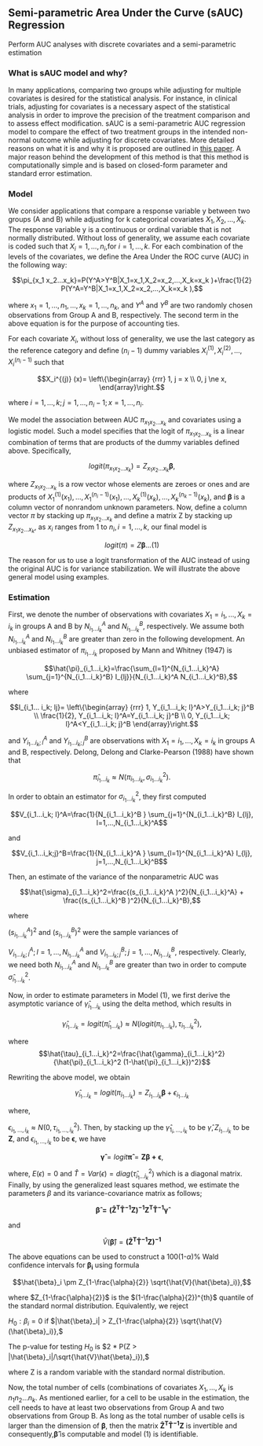 
## Semi-parametric Area Under the Curve (sAUC) Regression
Perform AUC analyses with discrete covariates and a semi-parametric estimation

### What is sAUC model and why?

In many applications, comparing two groups while adjusting for multiple covariates is desired for the statistical analysis.  For instance, in clinical trials, adjusting for covariates is a necessary aspect of the statistical analysis in order to improve the precision of the treatment comparison and to assess effect modification. sAUC is a semi-parametric AUC regression model to compare the effect of two treatment groups in the intended non-normal outcome while adjusting for discrete covariates. More detailed reasons on what it is and why it is proposed are outlined in [this paper](https://sbohora.github.io/sAUC/articles/bohora-etal-sauc-paper.pdf). A major reason behind the development of this method is that this method is computationally simple and is based on closed-form parameter and standard error estimation.

### Model

We consider applications that compare a response variable y between two groups (A and B) while adjusting for k categorical covariates $X_1,X_2,...,X_k$.  The response variable y is a continuous or ordinal variable that is not normally distributed.  Without loss of generality, we assume each covariate is coded such that $X_i=1,...,n_i$,for $i=1,...,k$. For each combination of the levels of the covariates, we define the Area Under the ROC curve (AUC) in the following way:

$$\pi_{x_1 x_2...x_k}=P(Y^A>Y^B|X_1=x_1,X_2=x_2,...,X_k=x_k )+\frac{1}{2} P(Y^A=Y^B|X_1=x_1,X_2=x_2,...,X_k=x_k ),$$

where $x_1=1,...,n_1,...,x_k=1,...,n_k$, and $Y^A$ and $Y^B$ are two randomly chosen observations from Group A and B, respectively.  The second term in the above equation is for the purpose of accounting ties.

For each covariate $X_i$, without loss of generality, we use the last category as the reference category and define ($n_i-1$) dummy variables $X_i^{(1)},X_i^{(2)},...,X_i^{(n_i-1)}$ such that

$$X_i^{(j)} (x)= \left\{\begin{array}
{rrr}
1, j = x \\
0, j \ne x,
\end{array}\right.$$


where $i=1,...,k; j=1,...,n_i-1; x=1,...,n_i$.   

We model the association between AUC $\pi_{x_1 x_2...x_k}$ and covariates using a logistic model.  Such a model specifies that the logit of $\pi_{x_1 x_2...x_k}$ is a linear combination of terms that are products of the dummy variables defined above.  Specifically,

$$logit(\pi_{x_1 x_2...x_k } )=Z_{x_1 x_2...x_k} \boldsymbol{\beta},$$

where $Z_{x_1 x_2...x_k}$ is a row vector whose elements are zeroes or ones and are products of $X_1^{(1)} (x_1 ),...,X_1^{(n_i-1) } (x_1),...,X_k^{(1)} (x_k),...,X_k^{(n_k-1)} (x_k)$, and $\boldsymbol{\beta}$ is a column vector of nonrandom unknown parameters.  Now, define a column vector $\pi$ by stacking up $\pi_{x_1 x_2...x_k}$ and define a matrix Z by stacking up $Z_{x_1 x_2...x_k}$, as $x_i$ ranges from 1 to $n_i, i=1,...,k$, our final model is  

$$logit(\pi)=Z\boldsymbol{\beta} ...(1)$$

The reason for us to use a logit transformation of the AUC instead of using the original AUC is for variance stabilization.  We will illustrate the above general model using examples.


### Estimation

First, we denote the number of observations with covariates $X_1=i_1,...,X_k=i_k$ in groups A and B by $N_{i_1...i_k}^A$ and $N_{i_1...i_k}^B$, respectively.  We assume both $N_{i_1...i_k}^A$ and $N_{i_1...i_k}^B$ are greater than zero in the following development.  An unbiased estimator of $\pi_{i_1...i_k}$ proposed by Mann and Whitney (1947) is

$$\hat{\pi}_{i_1...i_k}=\frac{\sum_{l=1}^{N_{i_1...i_k}^A} \sum_{j=1}^{N_{i_1...i_k}^B} I_{lj}}{N_{i_1...i_k}^A N_{i_1...i_k}^B},$$

where

$$I_{i_1... i_k; lj}= \left\{\begin{array}
{rrr}
1, Y_{i_1...i_k; l}^A>Y_{i_1...i_k; j}^B \\
\frac{1}{2}, Y_{i_1...i_k; l}^A=Y_{i_1...i_k; j}^B \\
0, Y_{i_1...i_k; l}^A<Y_{i_1...i_k; j}^B
\end{array}\right.$$



and $Y_{i_1...i_k; l}^A$ and $Y_{i_1...i_k; j}^B$ are observations with $X_1=i_1,...,X_k=i_k$ in groups A and B, respectively.  Delong, Delong and Clarke-Pearson (1988) have shown that

$$\hat{\pi}_{i_1...i_k} \approx N(\pi_{i_1...i_k},\sigma_{i_1...i_k}^2).$$

In order to obtain an estimator for $\sigma_{i_1...i_k}^2$, they first computed

$$V_{i_1...i_k; l}^A=\frac{1}{N_{i_1...i_k}^B } \sum_{j=1}^{N_{i_1...i_k}^B} I_{lj},  	l=1,...,N_{i_1...i_k}^A$$

and

$$V_{i_1...i_k;j}^B=\frac{1}{N_{i_1...i_k}^A } \sum_{l=1}^{N_{i_1...i_k}^A} I_{lj},  	j=1,...,N_{i_1...i_k}^B$$

Then, an estimate of the variance of the nonparametric AUC was

$$\hat{\sigma}_{i_1...i_k}^2=\frac{(s_{i_1...i_k}^A )^2}{N_{i_1...i_k}^A} + \frac{(s_{i_1...i_k}^B )^2}{N_{i_1...i_k}^B},$$

where

$(s_{i_1...i_k}^A )^2$ and $(s_{i_1...i_k}^B )^2$ were the sample variances of

$V_{i_1...i_k; l}^A; l=1,...,N_{i_1...i_k}^A$ and $V_{i_1...i_k; j}^B; j=1,...,N_{i_1...i_k}^B,$ respectively.  Clearly, we need both $N_{i_1...i_k}^A$ and $N_{i_1...i_k}^B$ are greater than two in order to compute $\hat{\sigma}_{i_1...i_k}^2$.

Now, in order to estimate parameters in Model (1), we first derive the asymptotic variance of $\hat{\gamma}_{i_1...i_k}$ using the delta method, which results in

$$\hat{\gamma}_{i_1...i_k}=logit(\hat{\pi}_{i_1...i_k}) \approx N(logit(\pi_{i_1...i_k}),\tau_{i_1...i_k}^2),$$

where $$\hat{\tau}_{i_1...i_k}^2=\frac{\hat{\gamma}_{i_1...i_k}^2}{\hat{\pi}_{i_1...i_k}^2  (1-\hat{\pi}_{i_1...i_k})^2}$$

Rewriting the above model, we obtain

$$\hat{\gamma}_{i_1...i_k}=logit(\pi_{i_1...i_k }) =Z_{i_1...i_k} \boldsymbol{\beta} + \epsilon_{i_1...i_k}$$

where,

$\epsilon_{i_1,...,i_k} \approx N(0,\tau_{i_1,...,i_k}^2)$.  Then, by stacking up the $\hat{\gamma}_{1_i,...,i_k}$ to be
$\hat{\gamma}, Z_{i_1...i_k}$ to be $\boldsymbol{Z}$, and $\epsilon_{i_1,...,i_k}$ to be
$\boldsymbol{\epsilon}$, we have

$$\boldsymbol{\hat{\gamma}} =logit \boldsymbol{\hat{\pi}} = \boldsymbol{Z\beta + \epsilon},$$

where, $E(\epsilon)=0$ and $\hat{T}=Var(\epsilon)=diag(\hat{\tau}_{i_1... i_k}^2)$ which is a diagonal matrix.  Finally, by using the generalized least squares method, we estimate the parameters $\beta$ and its variance-covariance matrix as follows;

$$\boldsymbol{\hat{\beta} ={(\hat{Z}^T  \hat{T}^{-1}  Z)}^{-1} Z^T  \hat{T}^{-1} \hat{\gamma}}$$		

and

$$\hat{V}(\boldsymbol{\hat{\beta}}) = \boldsymbol{{(\hat{Z}^T  \hat{T}^{-1}  Z)}^{-1}}$$

The above equations can be used to construct a 100(1-$\alpha$)% Wald confidence intervals for $\boldsymbol{\beta_i}$ using formula

$$\hat{\beta}_i \pm Z_{1-\frac{\alpha}{2}} \sqrt{\hat{V}(\hat{\beta}_i)},$$

where $Z_{1-\frac{\alpha}{2}}$ is the $(1-\frac{\alpha}{2})^{th}$ quantile of the standard normal distribution.  Equivalently, we reject

$H_0:\beta_i = 0$  if $|\hat{\beta}_i| > Z_{1-\frac{\alpha}{2}} \sqrt{\hat{V}(\hat{\beta}_i)},$

The p-value for testing $H_0$ is $2 * P(Z > |\hat{\beta}_i|/\sqrt{\hat{V}\hat{\beta}_i}),$


where Z is a random variable with the standard normal distribution.

Now, the total number of cells (combinations of covariates $X_1,...,X_k$ is $n_1 n_2...n_k$. As mentioned earlier, for a cell to be usable in the estimation, the cell needs to have at least two observations from Group A and two observations from Group B.  As long as the total number of usable cells is larger than the dimension of $\boldsymbol{\beta}$, then the matrix ${\boldsymbol{\hat{Z}^T  \hat{T}^{-1}  Z}}$ is invertible and consequently,$\boldsymbol{\hat{\beta}}$ is computable and model (1) is identifiable.
